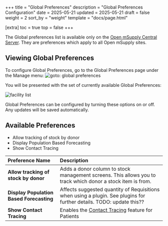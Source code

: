 +++
title = "Global Preferences"
description = "Global Preferences Configuration"
date =  2025-05-21
updated = 2025-05-21
draft = false
weight = 2
sort_by = "weight"
template = "docs/page.html"

[extra]
toc = true
top = false
+++

The Global preferences list is available only on the [Open mSupply Central Server](/docs/getting_started/central-server). They are preferences which apply to all Open mSupply sites.

## Viewing Global Preferences

To configure Global Preferences, go to the Global Preferences page under the Manage menu:
![goto: global preferences](/docs/manage/images/goto_global_preferences.png)

You will be presented with the set of currently available Global Preferences:

![facility list](/docs/manage/images/edit_global_preferences.png)

Global Preferences can be configured by turning these options on or off. Any updates will be saved automatically.

## Available Preferences

- Allow tracking of stock by donor
- Display Population Based Forecasting
- Show Contact Tracing

| Preference Name                          | Description                                                                                                          |
| :--------------------------------------- | :------------------------------------------------------------------------------------------------------------------- |
| **Allow tracking of stock by donor**     | Adds a donor column to stock management screens. This allows you to track which donor a stock item is from.          |
| **Display Population Based Forecasting** | Affects suggested quantity of Requisitions when using a plugin. See plugins for further details. TODO: update this?? |
| **Show Contact Tracing**                 | Enables the [Contact Tracing](/docs/programs/program-module/#contact-tracing) feature for Patients                   |

